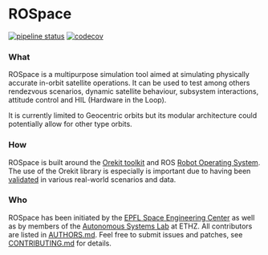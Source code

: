 # ROSpace

[![pipeline status](https://gitlab.com/eSpace-epfl/rospace/rdv-cap-sim/badges/master/pipeline.svg)](https://gitlab.com/eSpace-epfl/rospace/rdv-cap-sim/commits/master)
[![codecov](https://codecov.io/gl/rospace/rdv-cap-sim/branch/master/graph/badge.svg?token=BKZJjUEI6Y)](https://codecov.io/gl/rospace/rdv-cap-sim)

### What
ROSpace is a multipurpose simulation tool aimed at simulating physically
 accurate in-orbit satellite operations. It can be used to test among
others rendezvous scenarios, dynamic satellite behaviour, subsystem
interactions, attitude control and HIL (Hardware in the Loop).

It is currently limited to Geocentric orbits but its modular architecture
could potentially allow for other type orbits.

### How
ROSpace is built around the [Orekit toolkit](https://www.orekit.org/)
and ROS [Robot Operating System](http://www.ros.org/). The use of the
Orekit library is especially is important due to having been
[validated](https://www.orekit.org/static/faq.html) in various
real-world scenarios and data.

### Who
ROSpace has been initiated by the
[EPFL Space Engineering Center](https://espace.epfl.ch/) as well as by
members of the [Autonomous Systems Lab](http://www.asl.ethz.ch/) at
ETHZ. All contributors are listed in [AUTHORS.md](AUTHORS.md). Feel free
to submit issues and patches, see [CONTRIBUTING.md](CONTRIBUTING.md) for
details.